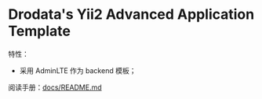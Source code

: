 Drodata's Yii2 Advanced Application Template
===============================

特性：

- 采用 AdminLTE 作为 backend 模板；

阅读手册：[docs/README.md](docs/SUMMARY.md)
